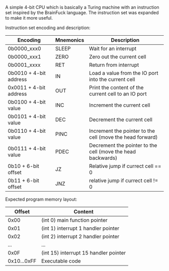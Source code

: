 A simple 4-bit CPU which is basically a Turing machine with an instruction set inspired by the BrainFuck language. The instruction set was expanded to make it more useful.

Instruction set encoding and description:

| Encoding              | Mnemonics | Description |
|-----------------------|-----------|-------------|
|0b0000_xxx0            | SLEEP     | Wait for an interrupt|
|0b0000_xxx1            | ZERO      | Zero out the current cell |
|0b0001_xxxx            | RET       | Return from interrupt |
|0b0010 + 4-bit address | IN        | Load a value from the IO port into the current cell |
|0x0011 + 4-bit address | OUT       | Print the content of the current cell to an IO port |
|0b0100 + 4-bit value   | INC       | Increment the current cell |
|0b0101 + 4-bit value   | DEC       | Decrement the current cell |
|0b0110 + 4-bit value   | PINC      | Increment the pointer to the cell (move the head forward) |
|0b0111 + 4-bit value   | PDEC      | Decrement the pointer to the cell (move the head backwards) |
|0b10 + 6-bit offset    | JZ        | Relative jump if currect cell == 0 |
|0b11 + 6-bit offset    | JNZ       | relative jump if currect cell != 0 |

Expected program memory layout:

| Offset | Content                            |
|--------|------------------------------------|
|0x00 | (int 0) main function pointer         |
|0x01 | (int 1) interrupt 1 handler pointer   |
|0x02 | (int 2) interrupt 2 handler pointer   |
| ... | ...                                   |
|0x0F | (int 15) interrupt 15 handler pointer |
|0x10...0xFF | Executable code                |
